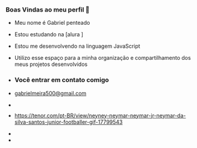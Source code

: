  ### Boas Vindas ao meu perfil 👋

- Meu nome é Gabriel penteado 

- Estou estudando na [alura ] 
- Estou me desenvolvendo na linguagem JavaScript
- Utilizo esse espaço para a minha organização e compartilhamento dos meus projetos desenvolvidos

- ### Você entrar em contato comigo
- gabrielmeira500@gmail.com
- ![]()
- https://tenor.com/pt-BR/view/neyney-neymar-neymar-jr-neymar-da-silva-santos-junior-footballer-gif-17799543
- 
- 
